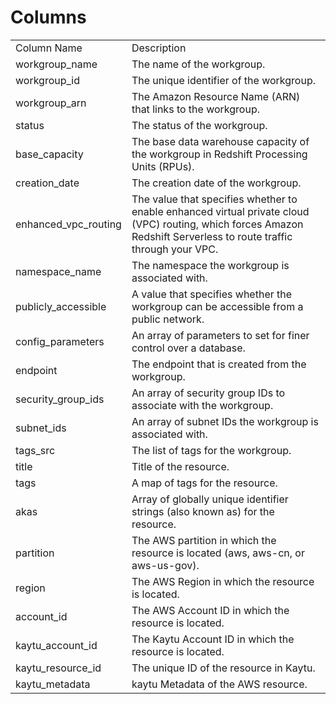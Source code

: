 # Columns  

<table>
	<tr><td>Column Name</td><td>Description</td></tr>
	<tr><td>workgroup_name</td><td>The name of the workgroup.</td></tr>
	<tr><td>workgroup_id</td><td>The unique identifier of the workgroup.</td></tr>
	<tr><td>workgroup_arn</td><td>The Amazon Resource Name (ARN) that links to the workgroup.</td></tr>
	<tr><td>status</td><td>The status of the workgroup.</td></tr>
	<tr><td>base_capacity</td><td>The base data warehouse capacity of the workgroup in Redshift Processing Units (RPUs).</td></tr>
	<tr><td>creation_date</td><td>The creation date of the workgroup.</td></tr>
	<tr><td>enhanced_vpc_routing</td><td>The value that specifies whether to enable enhanced virtual private cloud (VPC) routing, which forces Amazon Redshift Serverless to route traffic through your VPC.</td></tr>
	<tr><td>namespace_name</td><td>The namespace the workgroup is associated with.</td></tr>
	<tr><td>publicly_accessible</td><td>A value that specifies whether the workgroup can be accessible from a public network.</td></tr>
	<tr><td>config_parameters</td><td>An array of parameters to set for finer control over a database.</td></tr>
	<tr><td>endpoint</td><td>The endpoint that is created from the workgroup.</td></tr>
	<tr><td>security_group_ids</td><td>An array of security group IDs to associate with the workgroup.</td></tr>
	<tr><td>subnet_ids</td><td>An array of subnet IDs the workgroup is associated with.</td></tr>
	<tr><td>tags_src</td><td>The list of tags for the workgroup.</td></tr>
	<tr><td>title</td><td>Title of the resource.</td></tr>
	<tr><td>tags</td><td>A map of tags for the resource.</td></tr>
	<tr><td>akas</td><td>Array of globally unique identifier strings (also known as) for the resource.</td></tr>
	<tr><td>partition</td><td>The AWS partition in which the resource is located (aws, aws-cn, or aws-us-gov).</td></tr>
	<tr><td>region</td><td>The AWS Region in which the resource is located.</td></tr>
	<tr><td>account_id</td><td>The AWS Account ID in which the resource is located.</td></tr>
	<tr><td>kaytu_account_id</td><td>The Kaytu Account ID in which the resource is located.</td></tr>
	<tr><td>kaytu_resource_id</td><td>The unique ID of the resource in Kaytu.</td></tr>
	<tr><td>kaytu_metadata</td><td>kaytu Metadata of the AWS resource.</td></tr>
</table>